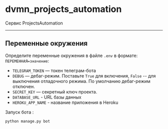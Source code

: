 # dvmn_projects_automation
Сервис ProjectsAutomation

___________________
## Переменные окружения
Определите переменные окружения в файле `.env` в формате: `ПЕРЕМЕННАЯ=значение`:
- `TELEGRAM_TOKEN` — токен телеграм-бота
- `DEBUG` — дебаг-режим. Поставьте `True` для включения, `False` -- для 
выключения отладочного режима. По умолчанию дебаг-режим отключен.
- `SECRET_KEY` — секретный ключ проекта.
- `DATABASE_URL` - URL базы данных
- `HEROKU_APP_NAME` - название приложения в Heroku

Запуск бота : 
```commandline
python manage.py bot
```